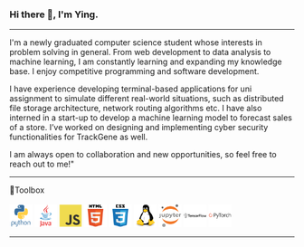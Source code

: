 ### Hi there 👋, I'm Ying.<br>

---
I'm a newly graduated computer science student whose interests in problem solving in general. From web development to data analysis to machine learning, I am constantly learning and expanding my knowledge base. I enjoy competitive programming and software development.


I have experience developing terminal-based applications for uni assignment to simulate different real-world situations, such as distributed file storage architecture, network routing algorithms etc. I have also interned in a start-up to develop a machine learning model to forecast sales of a store. I’ve worked on designing and implementing cyber security functionalities for TrackGene as well.

I am always open to collaboration and new opportunities, so feel free to reach out to me!"

---
🧰Toolbox<br>
<br>
<img src="https://github.com/devicons/devicon/blob/master/icons/python/python-original-wordmark.svg" alt="alt text" title="image Title" width="40"/>
<img src="https://github.com/devicons/devicon/blob/master/icons/java/java-original-wordmark.svg" alt="alt text" title="image Title" width="40"/>
<img src="https://github.com/devicons/devicon/blob/master/icons/javascript/javascript-original.svg" alt="alt text" title="image Title" width="40"/>
<img src="https://github.com/devicons/devicon/blob/master/icons/html5/html5-original-wordmark.svg" alt="alt text" title="image Title" width="40"/>
<img src="https://github.com/devicons/devicon/blob/master/icons/css3/css3-original-wordmark.svg" alt="alt text" title="image Title" width="40"/>
<img src="https://github.com/devicons/devicon/blob/master/icons/linux/linux-original.svg" alt="alt text" title="image Title" width="40"/>
<img src="https://github.com/devicons/devicon/blob/master/icons/jupyter/jupyter-original-wordmark.svg" alt="alt text" title="image Title" width="40"/>
<img src="https://github.com/devicons/devicon/blob/master/icons/tensorflow/tensorflow-line-wordmark.svg" alt="alt text" title="image Title" width="40"/>
<img src="https://github.com/devicons/devicon/blob/master/icons/pytorch/pytorch-original-wordmark.svg" alt="alt text" title="image Title" width="40"/>

---
<br>
